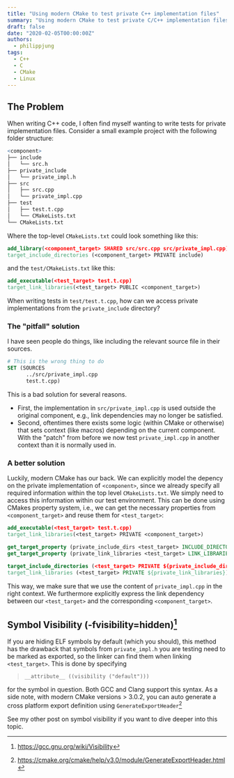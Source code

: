 ```yaml
---
title: "Using modern CMake to test private C++ implementation files"
summary: "Using modern CMake to test private C/C++ implementation files without exposing them to the library user."
draft: false
date: "2020-02-05T00:00:00Z"
authors:
  - philippjung
tags:
  - C++
  - C
  - CMake
  - Linux
---
```

## The Problem
When writing C++ code, I often find myself wanting to write tests for private implementation files. Consider a small example project with the following folder structure:
```r
<component>
├── include
│   └── src.h
├── private_include
│   └── private_impl.h
├── src
│   ├── src.cpp
│   └── private_impl.cpp
├── test
│   ├── test.t.cpp
│   └── CMakeLists.txt
└── CMakeLists.txt
```
Where the top-level `CMakeLists.txt` could look something like this:

```cmake
add_library(<component_target> SHARED src/src.cpp src/private_impl.cpp)
target_include_directories (<component_target> PRIVATE include)
```
and the `test/CMakeLists.txt` like this:

```cmake
add_executable(<test_target> test.t.cpp)
target_link_libraries(<test_target> PUBLIC <component_target>)
```
When writing tests in `test/test.t.cpp`, how can we access private implementations from the `private_include` directory?

### The "pitfall" solution
I have seen people do things, like including the relevant source file in their sources.
```cmake
# This is the wrong thing to do
SET (SOURCES
      ../src/private_impl.cpp
      test.t.cpp)
```
This is a bad solution for several reasons.
* First, the implementation in `src/private_impl.cpp` is used outside the original component, e.g., link dependencies may no longer be satisfied.
* Second, oftentimes there exists some logic (within CMake or otherwise) that sets context (like macros) depending on the current component. With the "patch" from before we now test `private_impl.cpp` in another context than it is normally used in.

### A better solution
Luckily, modern CMake has our back. We can explicitly model the depency on the private implementation of `<component>`, since we already specify all required information within the top level `CMakeLists.txt`. We simply need to access this information within our test environment.
This can be done using CMakes property system, i.e., we can get the necessary properties from `<component_target>` and reuse them for `<test_target>`:
```cmake
add_executable(<test_target> test.t.cpp)
target_link_libraries(<test_target> PRIVATE <component_target>)

get_target_property (private_include_dirs <test_target> INCLUDE_DIRECTORIES)
get_target_property (private_link_libraries <test_target> LINK_LIBRARIES)

target_include_directories (<test_target> PRIVATE ${private_include_dirs})
target_link_libraries (<test_target> PRIVATE ${private_link_libraries})
```

This way, we make sure that we use the content of `private_impl.cpp` in the right context. We furthermore explicitly express the link dependency between our `<test_target>` and the corresponding `<component_target>`.

## Symbol Visibility (-fvisibility=hidden)[^1]
If you are hiding ELF symbols by default (which you should), this method has the drawback that symbols from `private_impl.h` you are testing need to be marked as exported, so the linker can find them when linking `<test_target>`. This is done by specifying
> `__attribute__ ((visibility ("default")))`

for the symbol in question. Both GCC and Clang support this syntax.
As a side note, with modern CMake versions > 3.0.2, you can auto generate a cross platform export definition using `GenerateExportHeader`[^2]

See my other post on symbol visibility if you want to dive deeper into this topic.

[^1]: https://gcc.gnu.org/wiki/Visibility
[^2]: https://cmake.org/cmake/help/v3.0/module/GenerateExportHeader.html
